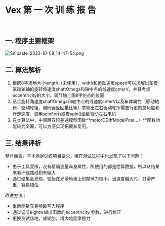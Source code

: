 #                                   Vex 第 一 次 训 练 报 告

​                                                                                                                                                                 <!--20214789彭爱斌 2023.10.8-->

## 一. 程序主要框架

![Snipaste_2023-10-08_14-47-54.png](https://img1.imgtp.com/2023/10/08/QoUuSrPM.png)

## 二. 算法解析

1. 根据8字场地大小length（未使用），width和运动速度speed可以求解出车模驱动轮轴的旋转角速度shaftOmega和轴中点的线速度cnterV，并且考虑eccentricity的大小，调节轴上画8字的点的位置
2. 结合旋转角速度shaftOmega和轴中点的线速度cnterV以及车体属性（驱动轴长、驱动轮径、编码器返回量比等）求算出左右驱动轮所需要行走的总角度和行走速度，调用spinFor()或者spin()函数驱动左右电机
3. 在本算法中，中间层双轮差速模型函数**motorDDiffModelPos(...）**函数功能较为全面，可以方便实现拓展和复用。

## 三. 结果评析

整体而言，基本满足训练项目要求，但在测试过程中也发现了以下问题：

- 由于工具受限，没有精确测量车身属性，所使用的都是估算数据，所以从结果来看环绕路线稍有偏大
- 通过结果会发现，轮胎在光滑地板上的摩擦力较小，当速度偏大时，打滑严重，容易错位

改进方法：

- 重新测量车身参数写入程序
- 通过调节eightwalk()函数的eccentricity 参数，进行修正
- 更换测试场地，或轮胎，增大地面摩擦力